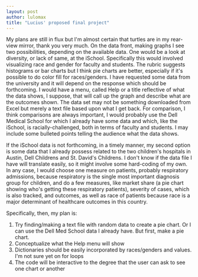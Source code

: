 ```yaml
---
layout: post
author: lulomax
title: "Lucius' proposed final project"
---
```


My plans are still in flux but I'm almost certain that turtles are in my rear-view mirror, thank you very much. On the data front, making graphs I see two possibilities, depending on the available data. One would be a look at diversity, or lack of same, at the iSchool. Specifically this would involved visualizing race and gender for faculty and students. The rubric suggests histograms or bar charts but I think pie charts are better, especially if it's possible to do color fill for races/genders. I have requested some data from the university and it will depend on the response which should be forthcoming. I would have a menu, called Help or a title reflective of what the data shows, I suppose, that will call up the graph and describe what are the outcomes shown. The data set may not be something downloaded from Excel but merely a text file based upon what I get back. For comparison, I think comparisons are always important, I would probably use the Dell Medical School for which I already have some data and which, like the iSchool, is racially-challenged, both in terms of faculty and students. I may include some bulleted points telling the audience what the data shows.

If the iSchool data is not forthcoming, in a timely manner, my second option is some data that I already possess related to the two children's hospitals in Austin, Dell Childrens and St. David's Childrens. I don't know if the data file I have will translate easily, so it might involve some hard-coding of my own. In any case, I would choose one measure on patients, probably respiratory admissions, because respiratory is the single most important diagnosis group for children, and do a few measures, like market share (a pie chart showing who's getting these respiratory patients), severity of cases, which is also tracked, and outcomes, as well as race of patients because race is a major determinant of healthcare outcomes in this country.

Specifically, then, my plan is:
1) Try finding/making a text file with random data to create a pie chart. Or I can use the Dell Med School data I already have. But first, make a pie chart.
2) Conceptualize what the Help menu will show
3) Dictionaries should be easily incorporated by races/genders and values. I'm not sure yet on for loops
4) The code will be interactive to the degree that the user can ask to see one chart or another
